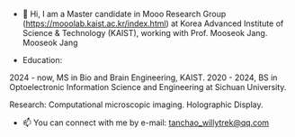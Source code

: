 - 👋 Hi, I am a Master candidate in Mooo Research Group (https://mooolab.kaist.ac.kr/index.html) at Korea Advanced Institute of Science & Technology (KAIST), working with Prof. Mooseok Jang.
Mooseok Jang

- Education:

2024 - now, MS in Bio and Brain Engineering, KAIST.
2020 - 2024, BS in Optoelectronic Information Science and Engineering at Sichuan University.

Research:
Computational microscopic imaging.
Holographic Display.

- 📫 You can connect with me by e-mail: tanchao_willytrek@qq.com

<!---
willytrek/willytrek is a ✨ special ✨ repository because its `README.md` (this file) appears on your GitHub profile.
You can click the Preview link to take a look at your changes.
--->
